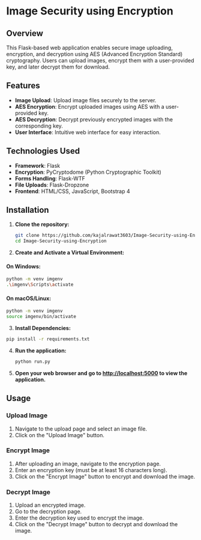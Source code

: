 # Image Security using Encryption


## Overview
This Flask-based web application enables secure image uploading, encryption, and decryption using AES (Advanced Encryption Standard) cryptography. Users can upload images, encrypt them with a user-provided key, and later decrypt them for download.


## Features
- **Image Upload**: Upload image files securely to the server.
- **AES Encryption**: Encrypt uploaded images using AES with a user-provided key.
- **AES Decryption**: Decrypt previously encrypted images with the corresponding key.
- **User Interface**: Intuitive web interface for easy interaction.


## Technologies Used
- **Framework**: Flask
- **Encryption**: PyCryptodome (Python Cryptographic Toolkit)
- **Forms Handling**: Flask-WTF
- **File Uploads**: Flask-Dropzone
- **Frontend**: HTML/CSS, JavaScript, Bootstrap 4


## Installation
1. **Clone the repository:**
   ```bash
   git clone https://github.com/kajalrawat3603/Image-Security-using-Encryption.git
   cd Image-Security-using-Encryption
   ```

2. **Create and Activate a Virtual Environment:**
  #### On Windows:
  ```bash
  python -m venv imgenv
  .\imgenv\Scripts\activate
  ```
  
  #### On macOS/Linux:
  ```bash
  python -m venv imgenv
  source imgenv/bin/activate
  ```
3. **Install Dependencies:**
```bash
pip install -r requirements.txt
```

4. **Run the application:**
   ```bash
   python run.py
   ```

5. **Open your web browser and go to [http://localhost:5000](http://localhost:5000) to view the application.**

   
## Usage
### Upload Image
1. Navigate to the upload page and select an image file.
2. Click on the "Upload Image" button.

### Encrypt Image
1. After uploading an image, navigate to the encryption page.
2. Enter an encryption key (must be at least 16 characters long).
3. Click on the "Encrypt Image" button to encrypt and download the image.

### Decrypt Image
1. Upload an encrypted image.
2. Go to the decryption page.
3. Enter the decryption key used to encrypt the image.
4. Click on the "Decrypt Image" button to decrypt and download the image.

